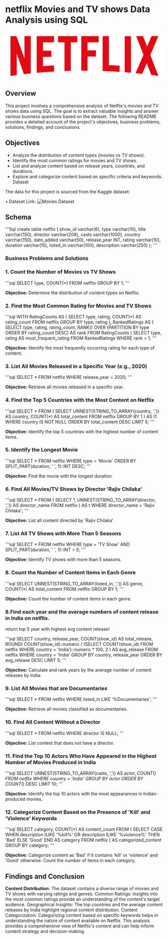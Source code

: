 # netflix Movies and TV shows Data Analysis using SQL
![Netflix Logo](https://github.com/Rahulbhagatt/netflix_sql_project/blob/main/netflix_logo.png)

## Overview

This project involves a comprehensive analysis of Netflix's movies and TV shows data using SQL. The goal is to extract valuable insights and answer various business questions based on the dataset. The following README provides a detailed account of the project's objectives, business problems, solutions, findings, and conclusions.

## Objectives

- Analyze the distribution of content types (movies vs TV shows).
- Identify the most common ratings for movies and TV shows.
- List and analyze content based on release years, countries, and durations.
- Explore and categorize content based on specific criteria and keywords.
  Dataset

 The data for this project is sourced from the Kaggle dataset:

  • Dataset Link: ![Movies Dataset](https://www.kaggle.com/datasets/shivamb/netflix-shows?resource=download)

## Schema

'''Sql
create table netflix
(
 show_id	varchar(6),
 type	   varchar(10),
 title	   varchar(150),
 director  varchar(208),
 casts	   varchar(1000),
 country	 varchar(150),
 date_added	 varchar(50),
 release_year	INT,
 rating	  varchar(10),
 duration varchar(15),
 listed_in	varchar(100),
 description  varchar(250)
);
'''
### Business Problems and Solutions

### 1. Count the Number of Movies vs TV Shows

'''sql
SELECT 
    type,
    COUNT(*)
FROM netflix
GROUP BY 1;
'''

**Objective:** Determine the distribution of content types on Netflix.

### 2. Find the Most Common Rating for Movies and TV Shows

'''sql
WITH RatingCounts AS (
    SELECT 
        type,
        rating,
        COUNT(*) AS rating_count
    FROM netflix
    GROUP BY type, rating
),
RankedRatings AS (
    SELECT 
        type,
        rating,
        rating_count,
        RANK() OVER (PARTITION BY type ORDER BY rating_count DESC) AS rank
    FROM RatingCounts
)
SELECT 
    type,
    rating AS most_frequent_rating
FROM RankedRatings
WHERE rank = 1;
'''

**Objective:** Identify the most frequently occurring rating for each type of content.

### 3. List All Movies Released in a Specific Year (e.g., 2020)

'''sql
SELECT * 
FROM netflix
WHERE release_year = 2020;
'''

**Objective:** Retrieve all movies released in a specific year.

### 4. Find the Top 5 Countries with the Most Content on Netflix

'''sql
SELECT * 
FROM
(
    SELECT 
        UNNEST(STRING_TO_ARRAY(country, ',')) AS country,
        COUNT(*) AS total_content
    FROM netflix
    GROUP BY 1
) AS t1
WHERE country IS NOT NULL
ORDER BY total_content DESC
LIMIT 5;
'''

**Objective:** Identify the top 5 countries with the highest number of content items.

### 5. Identify the Longest Movie

'''sql
SELECT 
    *
FROM netflix
WHERE type = 'Movie'
ORDER BY SPLIT_PART(duration, ' ', 1)::INT DESC;
'''

**Objective:** Find the movie with the longest duration.


### 6. Find All Movies/TV Shows by Director 'Rajiv Chilaka'

'''sql
SELECT *
FROM (
    SELECT 
        *,
        UNNEST(STRING_TO_ARRAY(director, ',')) AS director_name
    FROM netflix
) AS t
WHERE director_name = 'Rajiv Chilaka';
'''

**Objective:** List all content directed by 'Rajiv Chilaka'.

### 7. List All TV Shows with More Than 5 Seasons

'''sql
SELECT *
FROM netflix
WHERE type = 'TV Show'
  AND SPLIT_PART(duration, ' ', 1)::INT > 5;
  '''
  
**Objective:** Identify TV shows with more than 5 seasons.

### 8. Count the Number of Content Items in Each Genre

'''sql
SELECT 
    UNNEST(STRING_TO_ARRAY(listed_in, ',')) AS genre,
    COUNT(*) AS total_content
FROM netflix
GROUP BY 1;
'''

**Objective:** Count the number of content items in each genre.

### 8.Find each year and the average numbers of content release in India on netflix.
return top 5 year with highest avg content release!

'''sql
SELECT 
    country,
    release_year,
    COUNT(show_id) AS total_release,
    ROUND(
        COUNT(show_id)::numeric /
        (SELECT COUNT(show_id) FROM netflix WHERE country = 'India')::numeric * 100, 2
    ) AS avg_release
FROM netflix
WHERE country = 'India'
GROUP BY country, release_year
ORDER BY avg_release DESC
LIMIT 5;
'''

**Objective:** Calculate and rank years by the average number of content releases by India.

### 9. List All Movies that are Documentaries

'''sql
SELECT * 
FROM netflix
WHERE listed_in LIKE '%Documentaries';
'''

**Objective:** Retrieve all movies classified as documentaries.

### 10. Find All Content Without a Director

'''sql
SELECT * 
FROM netflix
WHERE director IS NULL;
'''

**Objective:** List content that does not have a director.


### 11. Find the Top 10 Actors Who Have Appeared in the Highest Number of Movies Produced in India

'''sql
SELECT 
    UNNEST(STRING_TO_ARRAY(casts, ',')) AS actor,
    COUNT(*)
FROM netflix
WHERE country = 'India'
GROUP BY actor
ORDER BY COUNT(*) DESC
LIMIT 10;
'''

**Objective:** Identify the top 10 actors with the most appearances in Indian-produced movies.

### 12. Categorize Content Based on the Presence of 'Kill' and 'Violence' Keywords

'''sql
SELECT 
    category,
    COUNT(*) AS content_count
FROM (
    SELECT 
        CASE 
            WHEN description ILIKE '%kill%' OR description ILIKE '%violence%' THEN 'Bad'
            ELSE 'Good'
        END AS category
    FROM netflix
) AS categorized_content
GROUP BY category;
'''

**Objective:** Categorize content as 'Bad' if it contains 'kill' or 'violence' and 'Good' otherwise. Count the number of items in each category.

## Findings and Conclusion
**Content Distribution:** The dataset contains a diverse range of movies and TV shows with varying ratings and genres.
Common Ratings: Insights into the most common ratings provide an understanding of the content's target audience.
Geographical Insights: The top countries and the average content releases by India highlight regional content distribution.
Content Categorization: Categorizing content based on specific keywords helps in understanding the nature of content available on Netflix.
This analysis provides a comprehensive view of Netflix's content and can help inform content strategy and decision-making.
